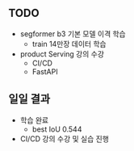 ## TODO

- segformer b3 기본 모델 이격 학습 
    + train 14만장 데이터 학습
- product Serving 강의 수강
    - CI/CD
    - FastAPI

## 일일 결과
- 학습 완료 
    - best IoU 0.544
- CI/CD 강의 수강 및 실습 진행
